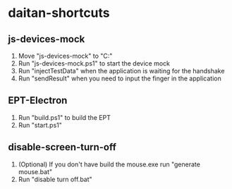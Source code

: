 # daitan-shortcuts


## js-devices-mock
1. Move "js-devices-mock" to "C:\"
2. Run "js-devices-mock.ps1" to start the device mock
3. Run "injectTestData" when the application is waiting for the handshake
4. Run "sendResult" when you need to input the finger in the application

## EPT-Electron
1. Run "build.ps1" to build the EPT
2. Run "start.ps1"

## disable-screen-turn-off
1. (Optional) If you don't have build the mouse.exe run "generate mouse.bat"
2. Run "disable turn off.bat"